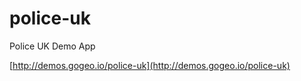 police-uk
=========

Police UK Demo App

[http://demos.gogeo.io/police-uk](http://demos.gogeo.io/police-uk)
